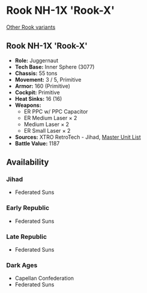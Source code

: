# Rook NH-1X 'Rook-X'

[Other Rook variants](../rook.md)

## Rook NH-1X 'Rook-X'
- **Role:** Juggernaut
- **Tech Base:** Inner Sphere (3077)
- **Chassis:** 55 tons
- **Movement:** 3 / 5, Primitive
- **Armor:** 160 (Primitive)
- **Cockpit:** Primitive
- **Heat Sinks:** 16 (16)
- **Weapons:**
  - ER PPC w/ PPC Capacitor
  - ER Medium Laser × 2
  - Medium Laser × 2
  - ER Small Laser × 2
- **Sources:** XTRO RetroTech - Jihad, [Master Unit List](http://masterunitlist.info/Unit/Details/4935/rook-nh-1x-rook-x)
- **Battle Value:** 1187

## Availability

### Jihad
- Federated Suns

### Early Republic
- Federated Suns

### Late Republic
- Federated Suns

### Dark Ages
- Capellan Confederation
- Federated Suns

